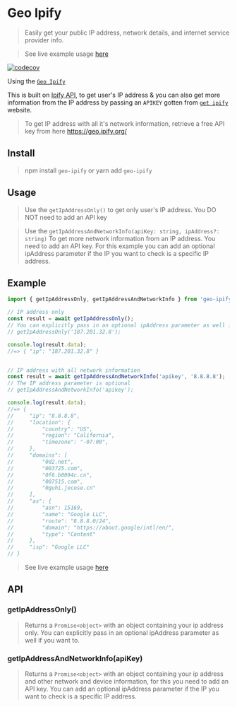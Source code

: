 # Geo Ipify

> Easily get your public IP address, network details, and internet service provider info.

> See live example usage [here](https://jetvisionv3.netlify.app)

[![codecov](https://codecov.io/gh/obayomi96/geoIpify/graph/badge.svg?token=NRIQWKBIBM)](https://codecov.io/gh/obayomi96/geoIpify)

Using the [`Geo Ipify`](https://geo.ipify.org/)

This is built on [Ipify API](https://www.ipify.org), to get user's IP address & you can also get more information from the IP address by passing an `APIKEY` gotten from [`get ipify`](https://geo.ipify.org/) website.

> To get IP address with all it's network information, retrieve a free API key from here https://geo.ipify.org/

## Install
> npm install `geo-ipify` or yarn add `geo-ipify`

## Usage
> Use the `getIpAddressOnly()` to get only user's IP address. You DO NOT need to add an API key

> Use the `getIpAddressAndNetworkInfo(apiKey: string, ipAddress?: string)` To get more network information from an IP address. You need to add an API key. For this example you can add an optional ipAddress parameter if the IP you want to check is a specific IP address.

## Example

```js
import { getIpAddressOnly, getIpAddressAndNetworkInfo } from 'geo-ipify';

// IP address only
const result = await getIpAddressOnly();
// You can explicitly pass in an optional ipAddress parameter as well if you want to.
// getIpAddressOnly('187.201.32.8');

console.log(result.data);
//=> { "ip": "187.201.32.8" }


// IP address with all network information
const result = await getIpAddressAndNetworkInfo('apikey', '8.8.8.8');
// The IP address parameter is optional
// getIpAddressAndNetworkInfo('apikey');

console.log(result.data);
//=> {
//     "ip": "8.8.8.8",
//     "location": {
//         "country": "US",
//         "region": "California",
//         "timezone": "-07:00",
//     },
//     "domains": [
//         "0d2.net",
//         "003725.com",
//         "0f6.b0094c.cn",
//         "007515.com",
//         "0guhi.jocose.cn"
//     ],
//     "as": {
//         "asn": 15169,
//         "name": "Google LLC",
//         "route": "8.8.8.0/24",
//         "domain": "https://about.google/intl/en/",
//         "type": "Content"
//     },
//     "isp": "Google LLC"
// }
```
> See live example usage [here](https://jetvisionv3.netlify.app)

## API

### getIpAddressOnly()
> Returns a `Promise<object>` with an object containing your ip address only. You can explicitly pass in an optional ipAddress parameter as well if you want to.

### getIpAddressAndNetworkInfo(apiKey)

> Returns a `Promise<object>` with an object containing your ip address and other network and device information, for this you need to add an API key. You can add an optional ipAddress parameter if the IP you want to check is a specific IP address.
